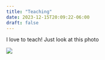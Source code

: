 ```yaml
---
title: "Teaching"
date: 2023-12-15T20:09:22-06:00
draft: false
---
```


I love to teach! Just look at this photo

![](/temp_homepage_pic.png)